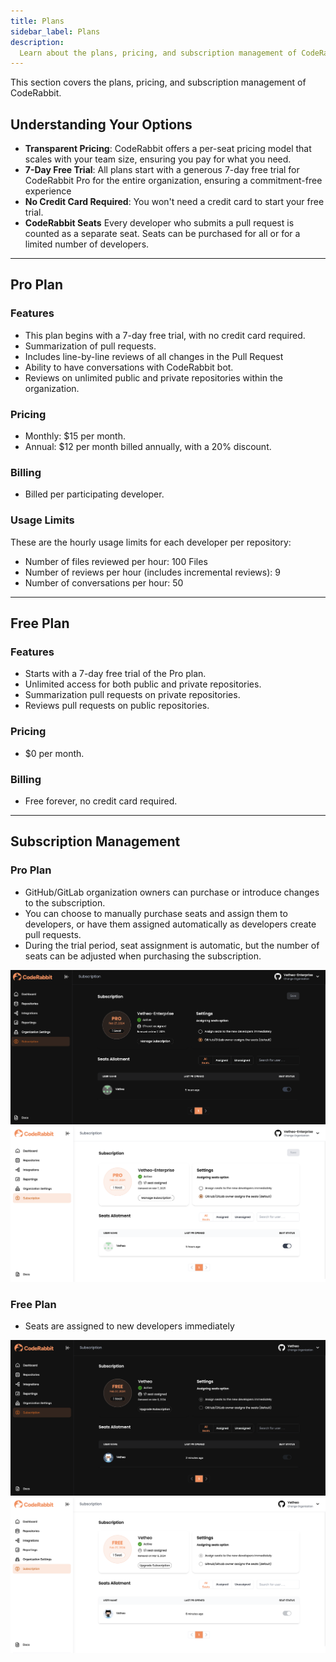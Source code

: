 ```yaml
---
title: Plans
sidebar_label: Plans
description:
  Learn about the plans, pricing, and subscription management of CodeRabbit.
---
```


This section covers the plans, pricing, and subscription management of
CodeRabbit.

## **Understanding Your Options**

- **Transparent Pricing**: CodeRabbit offers a per-seat pricing model that
  scales with your team size, ensuring you pay for what you need.
- **7-Day Free Trial**: All plans start with a generous 7-day free trial for
  CodeRabbit Pro for the entire organization, ensuring a commitment-free
  experience
- **No Credit Card Required**: You won't need a credit card to start your free
  trial.
- **CodeRabbit Seats** Every developer who submits a pull request is counted as
  a separate seat. Seats can be purchased for all or for a limited number of
  developers.

---

## **Pro Plan**

### Features

- This plan begins with a 7-day free trial, with no credit card required.
- Summarization of pull requests.
- Includes line-by-line reviews of all changes in the Pull Request
- Ability to have conversations with CodeRabbit bot.
- Reviews on unlimited public and private repositories within the organization.

### Pricing

- Monthly: $15 per month.
- Annual: $12 per month billed annually, with a 20% discount.

### Billing

- Billed per participating developer.

### Usage Limits

These are the hourly usage limits for each developer per repository:

- Number of files reviewed per hour: 100 Files
- Number of reviews per hour (includes incremental reviews): 9
- Number of conversations per hour: 50

---

## **Free Plan**

### Features

- Starts with a 7-day free trial of the Pro plan.
- Unlimited access for both public and private repositories.
- Summarization pull requests on private repositories.
- Reviews pull requests on public repositories.

### Pricing

- $0 per month.

### Billing

- Free forever, no credit card required.

---

## **Subscription Management**

### Pro Plan

- GitHub/GitLab organization owners can purchase or introduce changes to the
  subscription.
- You can choose to manually purchase seats and assign them to developers, or
  have them assigned automatically as developers create pull requests.
- During the trial period, seat assignment is automatic, but the number of seats
  can be adjusted when purchasing the subscription.

![Seat Management](./images/cr_seat_manage_dark.png#gh-dark-mode-only)
![Seat Management](./images/cr_seat_manage_light.png#gh-light-mode-only)

### Free Plan

- Seats are assigned to new developers immediately

![Free Seat Assignment](./images/cr_seat_free_dark.png#gh-dark-mode-only)
![Free Seat Assignment](./images/cr_seat_free_light.png#gh-light-mode-only)
